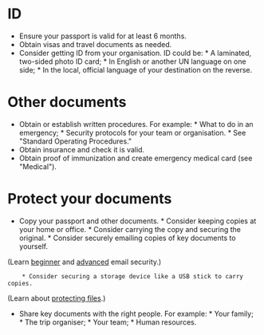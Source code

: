 [Title]: # (Key Documents)
[Order]: # (2)

# ID

*   Ensure your passport is valid for at least 6 months.
*	Obtain visas and travel documents as needed. 
*   Consider getting ID from your organisation. ID could be: 
		* A laminated, two-sided photo ID card;
        * In English or another UN language on one side; 
        * In the local, official language of your destination on the reverse.
  
# Other documents

*   Obtain or establish written procedures. For example: 
		* What to do in an emergency;
        * Security protocols for your team or organisation. 
        * See "Standard Operating Procedures."
*   Obtain insurance and check it is valid.
*	Obtain proof of immunization and create emergency medical card (see "Medical").

# Protect your documents

*	Copy your passport and other documents.
		* Consider keeping copies at your home or office. 
        * Consider carrying the copy and securing the original. 
        * Consider securely emailing copies of key documents to yourself.
        
(Learn [beginner](umbrella://lesson/email/0) and [advanced](umbrella://lesson/email/1) email security.)

        * Consider securing a storage device like a USB stick to carry copies. 

(Learn about [protecting files](umbrella://lesson/protecting-files).)  

*   Share key documents with the right people. For example: 
		* Your family;
        * The trip organiser;
        * Your team; 
        * Human resources.
